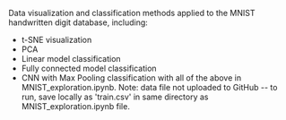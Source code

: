 Data visualization and classification methods applied to the MNIST handwritten digit database, including:
- t-SNE visualization
- PCA
- Linear model classification
- Fully connected model classification
- CNN with Max Pooling classification
with all of the above in MNIST_exploration.ipynb. Note: data file not uploaded to GitHub -- to run, save
locally as 'train.csv' in same directory as MNIST_exploration.ipynb file.
